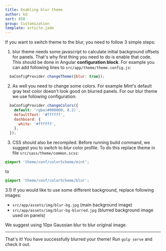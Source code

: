 ```yaml
---
title: Enabling blur theme
author: kd
sort: 850
group: Customization
template: article.jade
---
```


If you want to switch theme to the blur, you need to follow 3 simple steps:

1) blur theme needs some javascript to calculate initial background offsets for panels.
That's why first thing you need to do is enable that code.
This should be done in Angular **configuration block**. 
For example you can add following lines to `src/app/theme/theme.config.js`:
```javascript
  baConfigProvider.changeTheme({blur: true});
```

2) As well you need to change some colors. 
For example *Mint*'s default gray text color doesn't look good on blurred panels.
For our blur theme we use following configuration:
```javascript
  baConfigProvider.changeColors({
    default: 'rgba(#000000, 0.2)',
    defaultText: '#ffffff',
    dashboard: {
      white: '#ffffff',
    },
  });
```
3) CSS should also be recompiled. 
Before running build command, we suggest you to switch to *blur* color profile.
To do this replace theme in file `src/sass/theme/common.scss`:

 
```scss
@import 'theme/conf/colorScheme/mint';
```
 
to
 
```scss
@import 'theme/conf/colorScheme/blur';
```

3.1) If you would like to use some different background, replace following images:

- `src/app/assets/img/blur-bg.jpg` (main background image)
- `src/app/assets/img/blur-bg-blurred.jpg` (blurred background image used on panels)

We suggest using 10px Gaussian blur to blur original image.

_________________________________________ 
That's it! You have successfully blurred your theme! Run `gulp serve` and check it out.